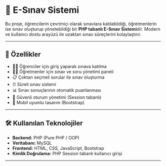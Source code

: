 # 🧠 E-Sınav Sistemi

Bu proje, öğrencilerin çevrimiçi olarak sınavlara katılabildiği, öğretmenlerin ise sınav oluşturup yönetebildiği bir **PHP tabanlı E-Sınav Sistemi**dir. Modern ve kullanıcı dostu arayüzü ile uzaktan sınav süreçlerini kolaylaştırır.

---

## 🚀 Özellikler

- 👨‍🎓 Öğrenciler için giriş yaparak sınava katılma
- 👩‍🏫 Öğretmenler için sınav ve soru yönetimi paneli
- 📋 Çoktan seçmeli sorular ile sınav oluşturma
- ⏰ Süreli sınav sistemi
- 📊 Sınav sonuçlarının otomatik puanlanması
- 🔐 Güvenli oturum yönetimi (Session tabanlı)
- 📱 Mobil uyumlu tasarım (Bootstrap)

---

## 🛠️ Kullanılan Teknolojiler

- **Backend:** PHP (Pure PHP / OOP)
- **Veritabanı:** MySQL
- **Frontend:** HTML, CSS, JavaScript, Bootstrap
- **Kimlik Doğrulama:** PHP Session tabanlı kullanıcı girişi

---
